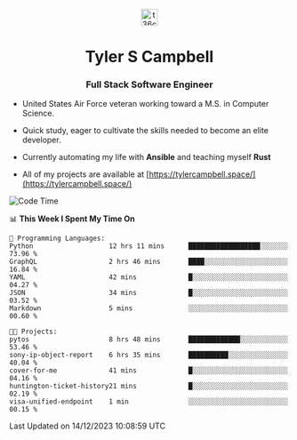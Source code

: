 <p align="center">
<a href="https://www.linkedin.com/in/t36campbell" target="blank"><img align="center" src="https://ik.imagekit.io/t36campbell/Portfolio/linkedin.png.original_m8bbGgPh6.png" alt="t36campbell" height="30" width="30" /></a>
</p>
<h1 align="center">Tyler S Campbell</h1>
<h3 align="center">Full Stack Software Engineer</h3>

* United States Air Force veteran working toward a M.S. in Computer Science.

* Quick study, eager to cultivate the skills needed to become an elite developer.

* Currently automating my life with **Ansible** and teaching myself **Rust**

* All of my projects are available at [https://tylercampbell.space/](https://tylercampbell.space/)

<!--START_SECTION:waka-->
![Code Time](http://img.shields.io/badge/Code%20Time-3%2C032%20hrs%2040%20mins-blue)

📊 **This Week I Spent My Time On** 

```text
💬 Programming Languages: 
Python                   12 hrs 11 mins      ██████████████████░░░░░░░   73.96 % 
GraphQL                  2 hrs 46 mins       ████░░░░░░░░░░░░░░░░░░░░░   16.84 % 
YAML                     42 mins             █░░░░░░░░░░░░░░░░░░░░░░░░   04.27 % 
JSON                     34 mins             █░░░░░░░░░░░░░░░░░░░░░░░░   03.52 % 
Markdown                 5 mins              ░░░░░░░░░░░░░░░░░░░░░░░░░   00.60 % 

🐱‍💻 Projects: 
pytos                    8 hrs 48 mins       █████████████░░░░░░░░░░░░   53.46 % 
sony-ip-object-report    6 hrs 35 mins       ██████████░░░░░░░░░░░░░░░   40.04 % 
cover-for-me             41 mins             █░░░░░░░░░░░░░░░░░░░░░░░░   04.16 % 
huntington-ticket-history21 mins             █░░░░░░░░░░░░░░░░░░░░░░░░   02.19 % 
visa-unified-endpoint    1 min               ░░░░░░░░░░░░░░░░░░░░░░░░░   00.15 % 
```


 Last Updated on 14/12/2023 10:08:59 UTC
<!--END_SECTION:waka-->

